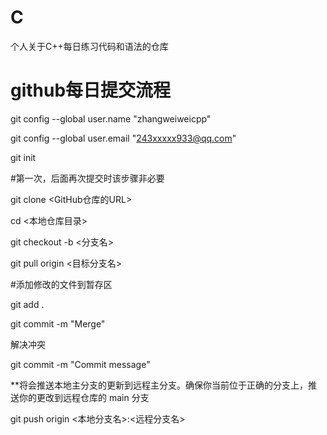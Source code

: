 # C
个人关于C++每日练习代码和语法的仓库

# github每日提交流程
git config --global user.name "zhangweiweicpp"  

git config --global user.email "243xxxxx933@qq.com"  

git init  

#第一次，后面再次提交时该步骤非必要  

git clone <GitHub仓库的URL>  

cd <本地仓库目录>  

git checkout -b <分支名>  

git pull origin <目标分支名>  

#添加修改的文件到暂存区  

git add .  

git commit -m "Merge"  

解决冲突  

git commit -m "Commit message"  

**将会推送本地主分支的更新到远程主分支。确保你当前位于正确的分支上，推送你的更改到远程仓库的 main 分支  

git push origin <本地分支名>:<远程分支名>  
